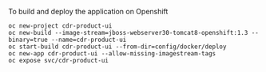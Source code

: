 To build and deploy the application on Openshift

    oc new-project cdr-product-ui
    oc new-build --image-stream=jboss-webserver30-tomcat8-openshift:1.3 --binary=true --name=cdr-product-ui
    oc start-build cdr-product-ui --from-dir=config/docker/deploy
    oc new-app cdr-product-ui --allow-missing-imagestream-tags
    oc expose svc/cdr-product-ui

